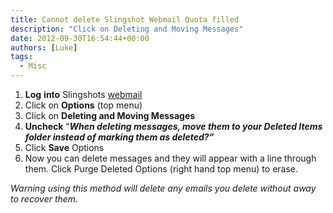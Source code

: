 ```yaml
---
title: Cannot delete Slingshot Webmail Quota filled
description: "Click on Deleting and Moving Messages"
date: 2012-09-30T16:54:44+00:00
authors: [Luke]
tags:
  - Misc
---
```

<ol start="1">
  <li>
    <strong>Log</strong> <strong>into</strong> Slingshots <a title="Slingshot Webmail" href="http://webmail.slingshot.co.nz/" target="_blank">webmail</a>
  </li>
  <li>
    Click on <strong>Options</strong> (top menu)
  </li>
  <li>
    Click on <strong>Deleting and Moving Messages</strong>
  </li>
  <li>
    <strong>Uncheck</strong> &#8220;<strong><em>When deleting messages, move them to your Deleted Items folder instead of marking them as deleted?&#8221;</em></strong>
  </li>
  <li>
    Click <strong>Save</strong> Options
  </li>
  <li>
    Now you can delete messages and they will appear with a line through them. Click Purge Deleted Options (right hand top menu) to erase.
  </li>
</ol>

_Warning using this method will delete any emails you delete without away to recover them._